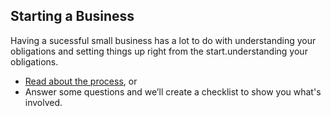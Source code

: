 ## Starting a Business

Having a sucessful small business has a lot to do with understanding your obligations and setting things up right from the start.understanding your obligations.

- [Read about the process](#), or
- Answer some questions and we’ll create a checklist to show you what's involved.
